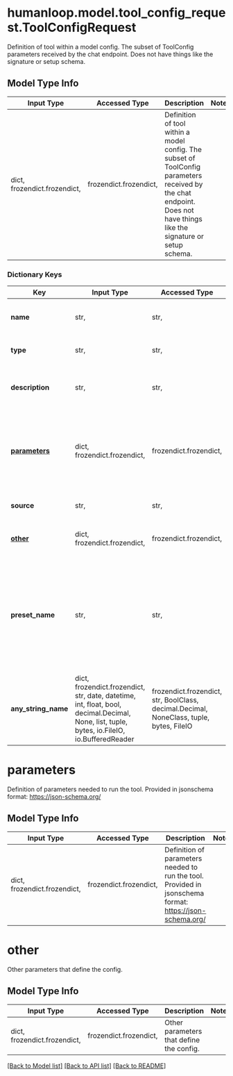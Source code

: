 # humanloop.model.tool_config_request.ToolConfigRequest

Definition of tool within a model config.  The subset of ToolConfig parameters received by the chat endpoint. Does not have things like the signature or setup schema.

## Model Type Info
Input Type | Accessed Type | Description | Notes
------------ | ------------- | ------------- | -------------
dict, frozendict.frozendict,  | frozendict.frozendict,  | Definition of tool within a model config.  The subset of ToolConfig parameters received by the chat endpoint. Does not have things like the signature or setup schema. | 

### Dictionary Keys
Key | Input Type | Accessed Type | Description | Notes
------------ | ------------- | ------------- | ------------- | -------------
**name** | str,  | str,  | The name of the tool shown to the model. | 
**type** | str,  | str,  |  | must be one of ["tool", ] 
**description** | str,  | str,  | The description of the tool shown to the model. | [optional] 
**[parameters](#parameters)** | dict, frozendict.frozendict,  | frozendict.frozendict,  | Definition of parameters needed to run the tool. Provided in jsonschema format: https://json-schema.org/ | [optional] 
**source** | str,  | str,  | Code source of the tool. | [optional] 
**[other](#other)** | dict, frozendict.frozendict,  | frozendict.frozendict,  | Other parameters that define the config. | [optional] 
**preset_name** | str,  | str,  | If is_preset &#x3D; true, this is the name of the preset tool on Humanloop. This is used as the key to look up the Humanloop runtime of the tool | [optional] 
**any_string_name** | dict, frozendict.frozendict, str, date, datetime, int, float, bool, decimal.Decimal, None, list, tuple, bytes, io.FileIO, io.BufferedReader | frozendict.frozendict, str, BoolClass, decimal.Decimal, NoneClass, tuple, bytes, FileIO | any string name can be used but the value must be the correct type | [optional]

# parameters

Definition of parameters needed to run the tool. Provided in jsonschema format: https://json-schema.org/

## Model Type Info
Input Type | Accessed Type | Description | Notes
------------ | ------------- | ------------- | -------------
dict, frozendict.frozendict,  | frozendict.frozendict,  | Definition of parameters needed to run the tool. Provided in jsonschema format: https://json-schema.org/ | 

# other

Other parameters that define the config.

## Model Type Info
Input Type | Accessed Type | Description | Notes
------------ | ------------- | ------------- | -------------
dict, frozendict.frozendict,  | frozendict.frozendict,  | Other parameters that define the config. | 

[[Back to Model list]](../../README.md#documentation-for-models) [[Back to API list]](../../README.md#documentation-for-api-endpoints) [[Back to README]](../../README.md)


